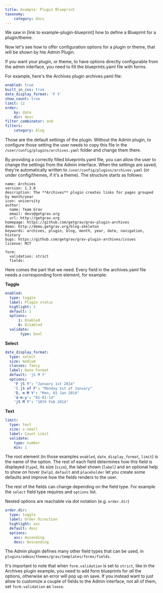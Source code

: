 ```yaml
---
title: Example: Plugin Blueprint
taxonomy:
    category: docs
---
```


We saw in [link to example-plugin-blueprint] how to define a Blueprint for a plugin/theme.

Now let's see how to offer configuration options for a plugin or theme, that will be shown by hte Admin Plugin.

If you want your plugin, or theme, to have options directly configurable from the admin interface, you need to fill the blueprints.yaml file with forms.

For example, here's the Archives plugin archives.yaml file:

```yaml
enabled: true
built_in_css: true
date_display_format: 'F Y'
show_count: true
limit: 12
order:
    by: date
    dir: desc
filter_combinator: and
filters:
    category: blog
```

Those are the default settings of the plugin. Without the Admin plugin, to configure those setting the user needs to copy this file in the `/user/config/plugins/archives.yaml` folder and change them there.

By providing a correctly filled blueprints.yaml file, you can allow the user to change the settings from the Admin interface. When the settings are saved, they're automatically written to `/user/config/plugins/archives.yaml` (or under config/themes, if it's a theme). The structure starts as follows:

```
name: Archives
version: 1.3.0
description: The **Archives** plugin creates links for pages grouped by month/year
icon: university
author:
  name: Team Grav
  email: devs@getgrav.org
  url: http://getgrav.org
homepage: https://github.com/getgrav/grav-plugin-archives
demo: http://demo.getgrav.org/blog-skeleton
keywords: archives, plugin, blog, month, year, date, navigation, history
bugs: https://github.com/getgrav/grav-plugin-archives/issues
license: MIT

form:
  validation: strict
  fields:
```

Here comes the part that we need. Every field in the archives.yaml file needs a corresponding form element, for example:

**Toggle**

```yaml
enabled:
  type: toggle
  label: Plugin status
  highlight: 1
  default: 1
  options:
      1: Enabled
      0: Disabled
  validate:
       type: bool
```

**Select**

```yaml
date_display_format:
  type: select
  size: medium
  classes: fancy
  label: Date Format
  default: 'jS M Y'
  options:
    'F jS Y': "January 1st 2014"
    'l jS of F': "Monday 1st of January"
    'D, m M Y': "Mon, 01 Jan 2014"
    'd-m-y': "01-01-14"
    'jS M Y': "10th Feb 2014"
```

**Text**

```yaml
limit:
  type: text
  size: x-small
  label: Count Limit
  validate:
    type: number
    min: 1
```

The root element (in those examples `enabled`, `date_display_format`, `limit`) is the name of the option. The rest of each field determines how this field is displayed (`type`), its size (`size`), the label shown (`label`) and an optional help to show on hover (`help`). `default` and `placeholder` let you create some defaults and improve how the fields renders to the user.

The rest of the fields can change depending on the field type. For example the `select` field type requires and `options` list.

Nested options are reachable via dot notation (e.g. `order.dir`)

```yaml
order.dir:
  type: toggle
  label: Order Direction
  highlight: asc
  default: desc
  options:
    asc: Ascending
    desc: Descending
```

The Admin plugin defines many other field types that can be used, in `plugins/admin/themes/grav/templates/forms/fields`.

It's important to note that when `form.validation` is set to `strict`, like in the Archives plugin example, you need to add form blueprints for _all_ the options, otherwise an error will pop up on save.
If you instead want to just allow to customize a couple of fields to the Admin interface, not all of them, set `form.validation` as `loose`.
